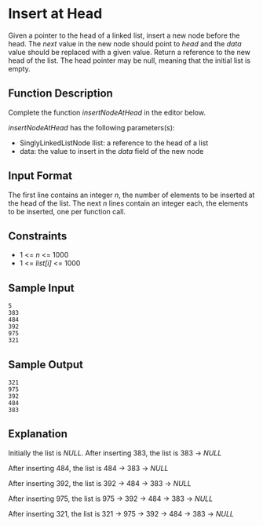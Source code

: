 # Insert at Head

Given a pointer to the head of a linked list, insert a new node before the head.
The _next_ value in the new node should point to _head_ and the _data_ value
should be replaced with a given value. Return a reference to the new head of
the list. The head pointer may be null, meaning that the initial list is empty.

## Function Description

Complete the function _insertNodeAtHead_ in the editor below.

_insertNodeAtHead_ has the following parameters(s):
- SinglyLinkedListNode llist: a reference to the head of a list
- data: the value to insert in the _data_ field of the new node

## Input Format

The first line contains an integer _n_, the number of elements to be
inserted at the head of the list. The next _n_ lines contain an integer
each, the elements to be inserted, one per function call.

## Constraints

- 1 <= _n_ <= 1000
- 1 <= _list[i]_ <= 1000

## Sample Input

```
5
383
484
392
975
321
```

## Sample Output

```
321
975
392
484
383
```

## Explanation

Initially the list is _NULL_. After inserting 383, the list is 383 -> _NULL_

After inserting 484, the list is 484 -> 383 -> _NULL_

After inserting 392, the list is 392 -> 484 -> 383 -> _NULL_

After inserting 975, the list is 975 -> 392 -> 484 -> 383 -> _NULL_

After inserting 321, the list is 321 -> 975 -> 392 -> 484 -> 383 -> _NULL_
